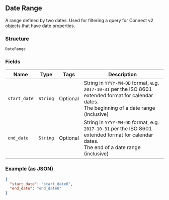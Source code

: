 ## Date Range

A range defined by two dates. Used for filtering a query for Connect v2
objects that have date properties.

### Structure

`DateRange`

### Fields

| Name | Type | Tags | Description |
|  --- | --- | --- | --- |
| `start_date` | `String` | Optional | String in `YYYY-MM-DD` format, e.g. `2017-10-31` per the ISO 8601<br>extended format for calendar dates.<br>The beginning of a date range (inclusive) |
| `end_date` | `String` | Optional | String in `YYYY-MM-DD` format, e.g. `2017-10-31` per the ISO 8601<br>extended format for calendar dates.<br>The end of a date range (inclusive) |

### Example (as JSON)

```json
{
  "start_date": "start_date6",
  "end_date": "end_date0"
}
```

